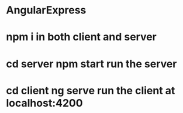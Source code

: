 # AngularExpress
# npm i in both client and server
# cd server npm start run the server
# cd client ng serve run the client at localhost:4200
